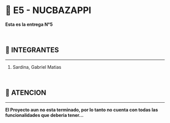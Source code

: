 # **🚀 E5 - NUCBAZAPPI**

**Esta es la entrega N°5**

<br>

## **🤝 INTEGRANTES**

---

1. Sardina, Gabriel Matias

<br>

## **📢 ATENCION**

---

**El Proyecto aun no esta terminado, por lo tanto no cuenta con todas las funcionalidades que deberia tener...**
